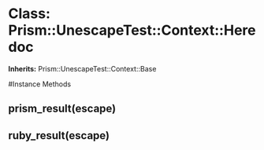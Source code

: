 # Class: Prism::UnescapeTest::Context::Heredoc
**Inherits:** Prism::UnescapeTest::Context::Base
    




#Instance Methods
## prism_result(escape) [](#method-i-prism_result)

## ruby_result(escape) [](#method-i-ruby_result)

